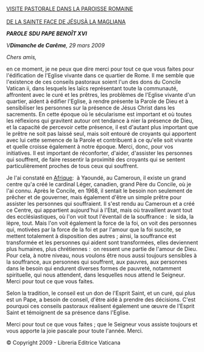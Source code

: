 [VISITE PASTORALE DANS LA PAROISSE ROMAINE \
\
DE LA SAINTE FACE DE JÉSUSÀ LA MAGLIANA](/content/benedict-xvi/fr/homilies/2009/documents/hf_ben-xvi_hom_20090329_magliana.html)

***PAROLE*** ***S******DU PAPE BENOÎT XVI***

*V**Dimanche de Carême**, 29 mars 2009*

*Chers amis,*

en ce moment, je ne peux que dire merci pour tout ce que vous faites pour l'édification de l'Eglise vivante dans ce quartier de Rome. Il me semble que l'existence de ces conseils pastoraux soient l'un des dons du Concile Vatican ii, dans lesquels les laïcs représentant toute la communauté, affrontent avec le curé et les prêtres, les problèmes de l'Eglise vivante d'un quartier, aident à édifier l'Eglise, à rendre présente la Parole de Dieu et à sensibiliser les personnes sur la présence de Jésus Christ dans les sacrements. En cette époque où le sécularisme est important et où toutes les réflexions qui gravitent autour ont tendance à nier la présence de Dieu, et la capacité de percevoir cette présence, il est d'autant plus important que le prêtre ne soit pas laissé seul, mais soit entouré de croyants qui apportent avec lui cette semence de la Parole et contribuent à ce qu'elle soit vivante et quelle croisse également à notre époque. Merci, donc, pour vos initiatives. Il est important de réconforter, d'aider, d'assister les personnes qui souffrent, de faire ressentir la proximité des croyants qui se sentent particulièrement proches de tous ceux qui souffrent.

Je l'ai constaté en [Afrique](/content/benedict-xvi/fr/travels/2009/index_camerun-angola.html):  à Yaoundé, au Cameroun, il existe un grand centre qu'a créé le cardinal Léger, canadien, grand Père du Concile, où je l'ai connu. Après le Concile, en 1968, il sentait le besoin non seulement de prêcher et de gouverner, mais également d'être un simple prêtre pour assister les personnes qui souffraient. Il s'est rendu au Cameroun et a créé ce Centre, qui appartient aujourd'hui à l'Etat, mais où travaillent avant tout des ecclésiastiques, où l'on voit tout l'éventail de la souffrance :  le sida, la lèpre, tout. Mais l'on voit également la force de la foi, on voit des personnes qui, motivées par la force de la foi et par l'amour que la foi suscite, se mettent totalement à disposition des autres ; ainsi, la souffrance est transformée et les personnes qui aident sont transformées, elles deviennent plus humaines, plus chrétiennes :  on ressent une partie de l'amour de Dieu. Pour cela, à notre niveau, nous voulons être nous aussi toujours sensibles à la souffrance, aux personnes qui souffrent, aux pauvres, aux personnes dans le besoin qui endurent diverses formes de pauvreté, notamment spirituelle, qui nous attendent, dans lesquelles nous attend le Seigneur. Merci pour tout ce que vous faites.

Selon la tradition, le conseil est un don de l'Esprit Saint, et un curé, qui plus est un Pape, a besoin de conseil, d'être aidé à prendre des décisions. C'est pourquoi ces conseils pastoraux réalisent également une œuvre de l'Esprit Saint et témoignent de sa présence dans l'Eglise.

Merci pour tout ce que vous faites ; que le Seigneur vous assiste toujours et vous apporte la joie pascale pour toute l'année. Merci.

© Copyright 2009 - Libreria Editrice Vaticana